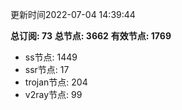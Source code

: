 更新时间2022-07-04 14:39:44

**总订阅: 73**
**总节点: 3662**
**有效节点: 1769**
- ss节点: 1449
- ssr节点: 17
- trojan节点: 204
- v2ray节点: 99
